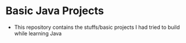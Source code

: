 # Basic Java Projects
* This repository contains the stuffs/basic projects I had tried to build while learning Java  
